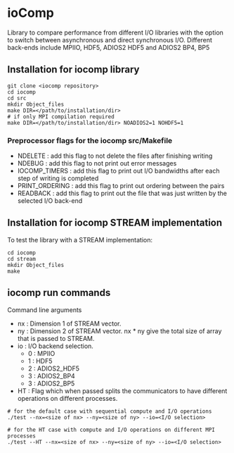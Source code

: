 # ioComp

Library to compare performance from different I/O libraries with the option to switch between asynchronous and direct synchronous I/O. 
Different back-ends include MPIIO, HDF5, ADIOS2 HDF5 and ADIOS2 BP4, BP5

## Installation for iocomp library 
```
git clone <iocomp repository>
cd iocomp 
cd src 
mkdir Object_files
make DIR=</path/to/installation/dir>
# if only MPI compilation required
make DIR=</path/to/installation/dir> NOADIOS2=1 NOHDF5=1
``` 

### Preprocessor flags for the iocomp src/Makefile 
- NDELETE : add this flag to not delete the files after finishing writing 
- NDEBUG : add this flag to not print out error messages 
- IOCOMP_TIMERS : add this flag to print out I/O bandwidths after each step of writing is completed 
- PRINT_ORDERING : add this flag to print out ordering between the pairs 
- READBACK : add this flag to print out the file that was just written by the selected I/O back-end  

## Installation for iocomp STREAM implementation 
To test the library with a STREAM implementation: 
```
cd iocomp 
cd stream 
mkdir Object_files
make 
```

## iocomp run commands 
Command line arguments
- nx : Dimension 1 of STREAM vector. 
- ny : Dimension 2 of STREAM vector. nx * ny give the total size of array that is passed to STREAM. 
- io : I/O backend selection. 
    - 0 : MPIIO
    - 1 : HDF5 
    - 2 : ADIOS2_HDF5 
    - 3 : ADIOS2_BP4 
    - 3 : ADIOS2_BP5
- HT : Flag which when passed splits the communicators to have different operations on different processes. 
```
# for the default case with sequential compute and I/O operations 
./test --nx=<size of nx> --ny=<size of ny> --io=<I/O selection>

# for the HT case with compute and I/O operations on different MPI processes 
./test --HT --nx=<size of nx> --ny=<size of ny> --io=<I/O selection>
```

